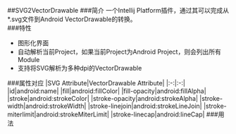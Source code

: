 ##SVG2VectorDrawable
###简介
一个Intellij Platform插件，通过其可以完成从*.svg文件到Android VectorDrawable的转换。  
###特性
 - 图形化界面
 - 自动解析当前Project，如果当前Project为Android Project，则会列出所有Module   
 - 支持将SVG解析为多种dpi的VectorDrawable  
 
###属性对应
|SVG Attribute|VectorDrawable Attribute| 
|:-:|:-:| 
|id|android:name| 
|fill|android:fillColor|
|fill-opacity|android:fillAlpha|
|stroke|android:strokeColor|
|stroke-opacity|android:strokeAlpha|
|stroke-width|android:strokeWidth|
|stroke-linejoin|android:strokeLineJoin|
|stroke-miterlimit|android:strokeMiterLimit|
|stroke-linecap|android:lineCap|
###用法
